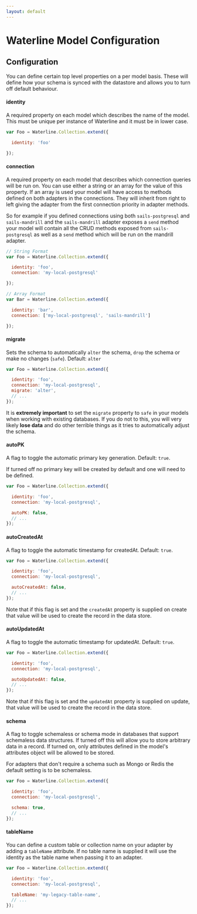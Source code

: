```yaml
---
layout: default
---
```


# Waterline Model Configuration

## Configuration

You can define certain top level properties on a per model basis. These will define how your schema
is synced with the datastore and allows you to turn off default behaviour.

#### identity

A required property on each model which describes the name of the model. This must be unique per
instance of Waterline and it must be in lower case.

```javascript
var Foo = Waterline.Collection.extend({

  identity: 'foo'

});
```

#### connection

A required property on each model that describes which connection queries will be run on. You can use
either a string or an array for the value of this property. If an array is used your model will have
access to methods defined on both adapters in the connections. They will inherit from right to left
giving the adapter from the first connection priority in adapter methods.

So for example if you defined connections using both `sails-postgresql` and `sails-mandrill` and the
`sails-mandrill` adapter exposes a `send` method your model will contain all the CRUD methods exposed
from `sails-postgresql` as well as a `send` method which will be run on the mandrill adapter.

```javascript
// String Format
var Foo = Waterline.Collection.extend({

  identity: 'foo',
  connection: 'my-local-postgresql'

});

// Array Format
var Bar = Waterline.Collection.extend({

  identity: 'bar',
  connection: ['my-local-postgresql', 'sails-mandrill']

});
```

#### migrate

Sets the schema to automatically `alter` the schema, `drop` the schema or make no changes (`safe`). Default: `alter`

```javascript
var Foo = Waterline.Collection.extend({

  identity: 'foo',
  connection: 'my-local-postgresql',
  migrate: 'alter',
  // ...
});
```

It is **extremely important** to set the `migrate` property to `safe` in your models when working with existing databases. If you do not to this, you will very likely **lose data** and do other terrible things as it tries to automatically adjust the schema.

#### autoPK

A flag to toggle the automatic primary key generation. Default: `true`. 

If turned off no primary key will be created by default and one will need to be defined.

```javascript
var Foo = Waterline.Collection.extend({

  identity: 'foo',
  connection: 'my-local-postgresql',

  autoPK: false,
  // ...
});
```

#### autoCreatedAt

A flag to toggle the automatic timestamp for createdAt. Default: `true`.

```javascript
var Foo = Waterline.Collection.extend({

  identity: 'foo',
  connection: 'my-local-postgresql',

  autoCreatedAt: false,
  // ...
});
```

Note that if this flag is set and the `createdAt` property is supplied on create that value will be used to create the record in the data store.

#### autoUpdatedAt

A flag to toggle the automatic timestamp for updatedAt. Default: `true`.

```javascript
var Foo = Waterline.Collection.extend({

  identity: 'foo',
  connection: 'my-local-postgresql',

  autoUpdatedAt: false,
  // ...
});
```

Note that if this flag is set and the `updatedAt` property is supplied on update, that value will be used to create the record in the data store.

#### schema

A flag to toggle schemaless or schema mode in databases that support schemaless data structures. If
turned off this will allow you to store arbitrary data in a record. If turned on, only attributes
defined in the model's attributes object will be allowed to be stored.

For adapters that don't require a schema such as Mongo or Redis the default setting is to be
schemaless.

```javascript
var Foo = Waterline.Collection.extend({

  identity: 'foo',
  connection: 'my-local-postgresql',

  schema: true,
  // ...
});
```

#### tableName

You can define a custom table or collection name on your adapter by adding a `tableName` attribute. If no table
name is supplied it will use the identity as the table name when passing it to an adapter.

```javascript
var Foo = Waterline.Collection.extend({

  identity: 'foo',
  connection: 'my-local-postgresql',

  tableName: 'my-legacy-table-name',
  // ...
});
```
